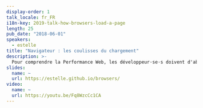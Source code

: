 ```yaml
---
display-order: 1
talk_locale: fr_FR
i18n-key: 2019-talk-how-browsers-load-a-page
length: 25
pub_date: "2018-06-01"
speakers:
  - estelle
title: "Navigateur : les coulisses du chargement"
description: >-
  Pour comprendre la Performance Web, les développeur·se·s doivent d'abord comprendre comment fonctionne un navigateur. Partons à la découverte du navigateur et de ce qu’il s’y passe quand un·e internaute demande une page.
slides:
  name: ~
  url: https://estelle.github.io/browsers/
video:
  name: ~
  url: https://youtu.be/Fq8WzcCc1CA
---
```

